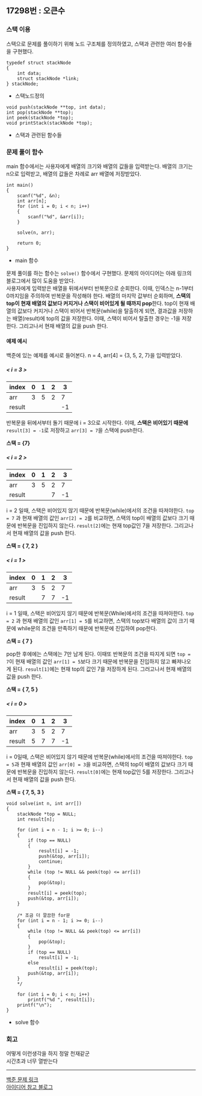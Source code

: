 ## 17298번 : 오큰수

### 스택 이용

스택으로 문제를 풀이하기 위해 노드 구조체를 정의하였고, 스택과 관련한 여러 함수들을 구현했다.

```
typedef struct stackNode
{
    int data;
    struct stackNode *link;
} stackNode;
```

- 스택노드정의

```
void push(stackNode **top, int data);
int pop(stackNode **top);
int peek(stackNode *top);
void printStack(stackNode *top);
```

- 스택과 관련된 함수들

### 문제 풀이 함수

main 함수에서는 사용자에게 배열의 크기와 배열의 값들을 입력받는다. 배열의 크기는 n으로 입력받고, 배열의 값들은 차례로 arr 배열에 저장받았다.

```
int main()
{
    scanf("%d", &n);
    int arr[n];
    for (int i = 0; i < n; i++)
    {
        scanf("%d", &arr[i]);
    }

    solve(n, arr);

    return 0;
}
```

- main 함수

문제 풀이를 하는 함수는 `solve()` 함수에서 구현했다. 문제의 아이디어는 아래 링크의 블로그에서 많이 도움을 받았다.  
사용자에게 입력받은 배열을 뒤에서부터 반복문으로 순회한다. 이때, 인덱스는 n-1부터 0까지임을 주의하여 반복문을 작성해야 한다. 배열의 마지막 값부터 순회하며, **스택의 top이 현재 배열의 값보다 커지거나 스택이 비어있게 될 때까지 pop**한다. top이 현재 배열의 값보다 커지거나 스택이 비어서 반복문(while)을 탈출하게 되면, 결과값을 저장하는 배열(result)에 top의 값을 저장한다. 이때, 스택이 비어서 탈출한 경우는 -1을 저장한다. 그리고나서 현재 배열의 값을 push 한다.

#### 예제 예시

백준에 있는 예제를 예시로 들어본다. n = 4, arr[4] = {3, 5, 2, 7}을 입력받았다.

##### < i = 3 >

| index  | 0   | 1   | 2   | 3   |
| ------ | --- | --- | --- | --- |
| arr    | 3   | 5   | 2   | 7   |
| result |     |     |     | -1  |

반복문을 뒤에서부터 돌기 때문에 i = 3으로 시작한다. 이때, **스택은 비어있기 때문에** `result[3] = -1`로 저장하고 `arr[3] = 7`을 스택에 push한다.

**스택 = {7}**

##### < i = 2 >

| index  | 0   | 1   | 2   | 3   |
| ------ | --- | --- | --- | --- |
| arr    | 3   | 5   | 2   | 7   |
| result |     |     | 7   | -1  |

i = 2 일때, 스택은 비어있지 않기 때문에 반복문(while)에서의 조건을 따져야한다. `top = 7` 과 현재 배열의 값인 `arr[2] = 2`를 비교하면, 스택의 top이 배열의 값보다 크기 때문에 반복문을 진입하지 않는다. `result[2]`에는 현재 top값인 7을 저장한다. 그리고나서 현재 배열의 값을 push 한다.

**스택 = { 7, 2 }**

##### < i = 1 >

| index  | 0   | 1   | 2   | 3   |
| ------ | --- | --- | --- | --- |
| arr    | 3   | 5   | 2   | 7   |
| result |     | 7   | 7   | -1  |

i = 1 일때, 스택은 비어있지 않기 때문에 반복문(While)에서의 조건을 따져아한다.
`top = 2` 과 현재 배열의 값인 `arr[1] = 5`를 비교하면, 스택의 top보다 배열의 값이 크기 때문에 while문의 조건을 만족하기 때문에 반복문에 진입하여 pop한다.

**스택 = { 7 }**

pop한 후에에는 스택에는 7만 남게 된다. 이때또 반복문의 조건을 따지게 되면 `top = 7`이 현재 배열의 값인 `arr[1] = 5`보다 크기 때문에 반복문을 진입하지 않고 빠져나오게 된다. `result[1]`에는 현재 top의 값인 7을 저장하게 된다. 그러고나서 현재 배열의 값을 push 한다.

**스택 = { 7, 5 }**

##### < i = 0 >

| index  | 0   | 1   | 2   | 3   |
| ------ | --- | --- | --- | --- |
| arr    | 3   | 5   | 2   | 7   |
| result | 5   | 7   | 7   | -1  |

i = 0일때, 스택은 비어있지 않기 때문에 반복문(while)에서의 조건을 따져야한다. `top = 5`과 현재 배열의 값인 `arr[0] = 3`을 비교하면, 스택의 top이 배열의 값보다 크기 때문에 반복문을 진입하지 않는다. `result[0]`에는 현재 top값인 5를 저장한다. 그리고나서 현재 배열의 값을 push 한다.

**스택 = { 7, 5, 3 }**

```
void solve(int n, int arr[])
{
    stackNode *top = NULL;
    int result[n];

    for (int i = n - 1; i >= 0; i--)
    {
        if (top == NULL)
        {
            result[i] = -1;
            push(&top, arr[i]);
            continue;
        }
        while (top != NULL && peek(top) <= arr[i])
        {
            pop(&top);
        }
        result[i] = peek(top);
        push(&top, arr[i]);
    }

    /* 조금 더 깔끔한 for문
    for (int i = n - 1; i >= 0; i--)
    {
        while (top != NULL && peek(top) <= arr[i])
        {
            pop(&top);
        }
        if (top == NULL)
            result[i] = -1;
        else
            result[i] = peek(top);
        push(&top, arr[i]);
    }
    */

    for (int i = 0; i < n; i++)
        printf("%d ", result[i]);
    printf("\n");
}
```
- solve 함수

### 회고
어떻게 이런생각을 하지 정말 천재같군  
시간초과 너무 열받는다  

---

[백준 문제 링크](https://www.acmicpc.net/problem/17298)  
[아이디어 참고 블로그](https://cocoon1787.tistory.com/347)
